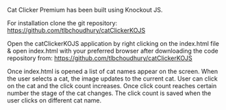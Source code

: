Cat Clicker Premium has been built using Knockout JS. 

For installation clone the git repository: https://github.com/tlbchoudhury/catClickerKOJS

Open the catClickerKOJS application by right clicking on the index.html file & open index.html with your preferred browser after downloading the code repository from: https://github.com/tlbchoudhury/catClickerKOJS

Once index.html is opened a list of cat names appear on the screen. When the user selects a cat, the image updates to the current cat. User can click on the cat and the click count increases. Once click count reaches certain number the stage of the cat changes. The click count is saved when the user clicks on different cat name.
